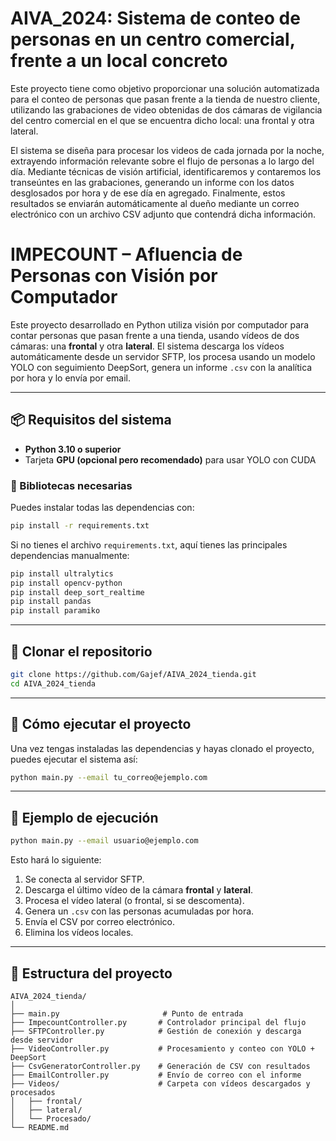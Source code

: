 # AIVA_2024: Sistema de conteo de personas en un centro comercial, frente a un local concreto

Este proyecto tiene como objetivo proporcionar una solución automatizada para el conteo de personas que pasan frente a la tienda de nuestro cliente, utilizando las grabaciones de video obtenidas de dos cámaras de vigilancia del centro comercial en el que se encuentra dicho local: una frontal y otra lateral.

El sistema se diseña para procesar los videos de cada jornada por la noche, extrayendo información relevante sobre el flujo de personas a lo largo del día. Mediante técnicas de visión artificial, identificaremos y contaremos los transeúntes en las grabaciones, generando un informe con los datos desglosados por hora y de ese día en agregado. Finalmente, estos resultados se enviarán automáticamente al dueño mediante un correo electrónico con un archivo CSV adjunto que contendrá dicha información.


# IMPECOUNT – Afluencia de Personas con Visión por Computador

Este proyecto desarrollado en Python utiliza visión por computador para contar personas que pasan frente a una tienda, usando vídeos de dos cámaras: una **frontal** y otra **lateral**. El sistema descarga los vídeos automáticamente desde un servidor SFTP, los procesa usando un modelo YOLO con seguimiento DeepSort, genera un informe `.csv` con la analítica por hora y lo envía por email.

---

## 📦 Requisitos del sistema

- **Python 3.10 o superior**
- Tarjeta **GPU (opcional pero recomendado)** para usar YOLO con CUDA

### 🔧 Bibliotecas necesarias

Puedes instalar todas las dependencias con:

```bash
pip install -r requirements.txt
```

Si no tienes el archivo `requirements.txt`, aquí tienes las principales dependencias manualmente:

```bash
pip install ultralytics
pip install opencv-python
pip install deep_sort_realtime
pip install pandas
pip install paramiko
```

---

## 🔄 Clonar el repositorio

```bash
git clone https://github.com/Gajef/AIVA_2024_tienda.git
cd AIVA_2024_tienda
```

---

## 🚀 Cómo ejecutar el proyecto

Una vez tengas instaladas las dependencias y hayas clonado el proyecto, puedes ejecutar el sistema así:

```bash
python main.py --email tu_correo@ejemplo.com
```

---

## 🧪 Ejemplo de ejecución

```bash
python main.py --email usuario@ejemplo.com
```

Esto hará lo siguiente:

1. Se conecta al servidor SFTP.
2. Descarga el último vídeo de la cámara **frontal** y **lateral**.
3. Procesa el vídeo lateral (o frontal, si se descomenta).
4. Genera un `.csv` con las personas acumuladas por hora.
5. Envía el CSV por correo electrónico.
6. Elimina los vídeos locales.

---

## 📁 Estructura del proyecto

```
AIVA_2024_tienda/
│
├── main.py                       # Punto de entrada
├── ImpecountController.py       # Controlador principal del flujo
├── SFTPController.py            # Gestión de conexión y descarga desde servidor
├── VideoController.py           # Procesamiento y conteo con YOLO + DeepSort
├── CsvGeneratorController.py    # Generación de CSV con resultados
├── EmailController.py           # Envío de correo con el informe
├── Videos/                      # Carpeta con vídeos descargados y procesados
│   ├── frontal/
│   ├── lateral/
│   └── Procesado/                 
└── README.md
```

